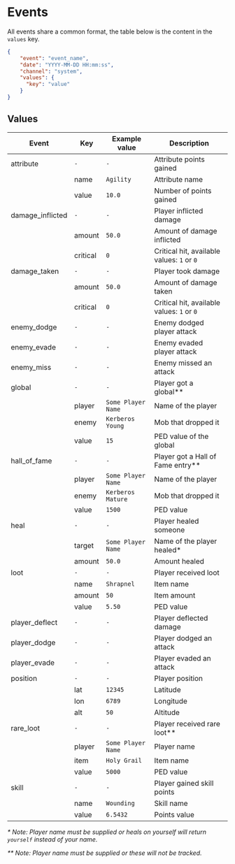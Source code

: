 # Events

All events share a common format, the table below is the content in the `values`
key.

```json
{
    "event": "event_name",
    "date": "YYYY-MM-DD HH:mm:ss",
    "channel": "system",
    "values": {
      "key": "value"
    }
}
```

## Values


| Event            | Key      | Example value      | Description                                |
|------------------|----------|--------------------|--------------------------------------------|
| attribute        | `-`      | `-`                | Attribute points gained                    |
|                  | name     | `Agility`          | Attribute name                             |
|                  | value    | `10.0`             | Number of points gained                    |
| damage_inflicted | `-`      | `-`                | Player inflicted damage                    |
|                  | amount   | `50.0`             | Amount of damage inflicted                 |
|                  | critical | `0`                | Critical hit, available values: `1` or `0` |
| damage_taken     | `-`      | `-`                | Player took damage                         |
|                  | amount   | `50.0`             | Amount of damage taken                     |
|                  | critical | `0`                | Critical hit, available values: `1` or `0` |
| enemy_dodge      | `-`      | `-`                | Enemy dodged player attack                 |
| enemy_evade      | `-`      | `-`                | Enemy evaded player attack                 |
| enemy_miss       | `-`      | `-`                | Enemy missed an attack                     |
| global           | `-`      | `-`                | Player got a global**                      |
|                  | player   | `Some Player Name` | Name of the player                         |
|                  | enemy    | `Kerberos Young`   | Mob that dropped it                        |
|                  | value    | `15`               | PED value of the global                    |
| hall_of_fame     | `-`      | `-`                | Player got a Hall of Fame entry**          |
|                  | player   | `Some Player Name` | Name of the player                         |
|                  | enemy    | `Kerberos Mature`  | Mob that dropped it                        |
|                  | value    | `1500`             | PED value                                  |
| heal             | `-`      | `-`                | Player healed someone                      |
|                  | target   | `Some Player Name` | Name of the player healed*                 |
|                  | amount   | `50.0`             | Amount healed                              |
| loot             | `-`      | `-`                | Player received loot                       |
|                  | name     | `Shrapnel`         | Item name                                  |
|                  | amount   | `50`               | Item amount                                |
|                  | value    | `5.50`             | PED value                                  |
| player_deflect   | `-`      | `-`                | Player deflected damage                    |
| player_dodge     | `-`      | `-`                | Player dodged an attack                    |
| player_evade     | `-`      | `-`                | Player evaded an attack                    |
| position         | `-`      | `-`                | Player position                            |
|                  | lat      | `12345`            | Latitude                                   |
|                  | lon      | `6789`             | Longitude                                  |
|                  | alt      | `50`               | Altitude                                   |
| rare_loot        | `-`      | `-`                | Player received rare loot**                |
|                  | player   | `Some Player Name` | Player name                                |
|                  | item     | `Holy Grail`       | Item name                                  |
|                  | value    | `5000`             | PED value                                  |
| skill            | `-`      | `-`                | Player gained skill points                 |
|                  | name     | `Wounding`         | Skill name                                 |
|                  | value    | `6.5432`           | Points value                               |


*\* Note: Player name must be supplied or heals on yourself will return `yourself` instead of your name.*

*\*\* Note: Player name must be supplied or these will not be tracked.*
